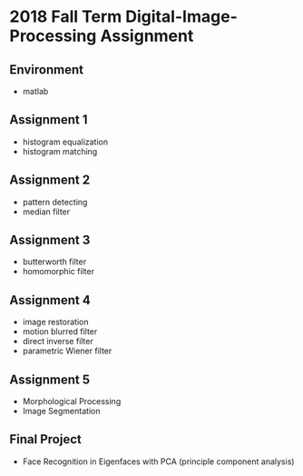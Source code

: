 # 2018 Fall Term Digital-Image-Processing Assignment 

## Environment

- matlab


## Assignment 1

- histogram equalization
- histogram matching

## Assignment 2

- pattern detecting
- median filter

## Assignment 3

- butterworth filter
- homomorphic filter

## Assignment 4

- image restoration
- motion blurred filter
- direct inverse filter 
- parametric Wiener filter

## Assignment 5

- Morphological Processing
- Image Segmentation

## Final Project

- Face Recognition in Eigenfaces with PCA (principle component analysis) 

